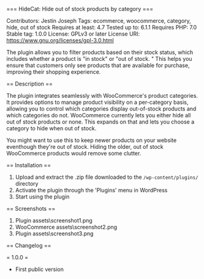 === HideCat: Hide out of stock products by category ===

Contributors: Jestin Joseph
Tags: ecommerce, woocommerce, category, hide, out of stock
Requires at least: 4.7
Tested up to: 6.1.1
Requires PHP: 7.0
Stable tag: 1.0.0
License: GPLv3 or later
License URI: https://www.gnu.org/licenses/gpl-3.0.html

The plugin allows you to filter products based on their stock status, which includes whether a product is "in stock" or "out of stock.
" This helps you ensure that customers only see products that are available for purchase, improving their shopping experience.

== Description ==

The plugin integrates seamlessly with WooCommerce's product categories. It provides options to manage product visibility on a 
per-category basis, allowing you to control which categories display out-of-stock products and which categories do not. WooCommerce 
currently lets you either hide all out of stock products or none. This expands on that and lets you choose a category to hide when out of stock.

You might want to use this to keep newer products on your website eventhough they're out of stock. Hiding the older, out of stock WooCommerce 
products would remove some clutter.

== Installation ==

1. Upload and extract the .zip file downloaded to the `/wp-content/plugins/` directory
2. Activate the plugin through the \'Plugins\' menu in WordPress
3. Start using the plugin

== Screenshots ==

1. Plugin assets\screenshot1.png
2. WooCommerce assets\screenshot2.png
3. Plugin assets\screenshot3.png

== Changelog ==

= 1.0.0 =
- First public version